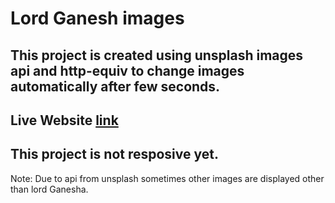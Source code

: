# Lord Ganesh images
## This project is created using unsplash images api and http-equiv to change images automatically after few seconds.
## Live Website [link](https://lord-ganesha-images.netlify.app/)
## This project is not resposive yet.

Note: Due to api from unsplash sometimes other images are displayed other than lord Ganesha.
